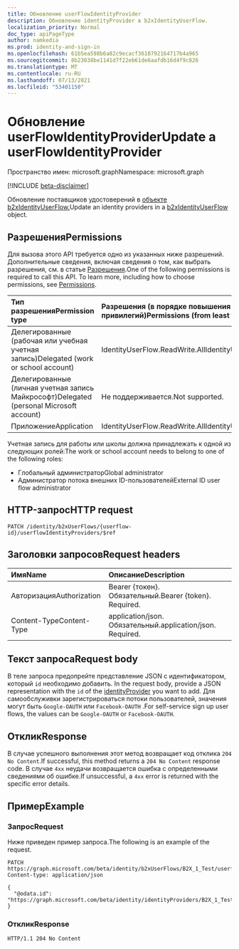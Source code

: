 ```yaml
---
title: Обновление userFlowIdentityProvider
description: Обновление identityProvider в b2xIdentityUserFlow.
localization_priority: Normal
doc_type: apiPageType
author: namkedia
ms.prod: identity-and-sign-in
ms.openlocfilehash: 61b5ea598b6a82c9ecacf3610792164717b4a965
ms.sourcegitcommit: 8b23038be1141d7f22eb61de6aafdb16d4f9c826
ms.translationtype: MT
ms.contentlocale: ru-RU
ms.lasthandoff: 07/13/2021
ms.locfileid: "53401150"
---
```

# <a name="update-a-userflowidentityprovider"></a><span data-ttu-id="67990-103">Обновление userFlowIdentityProvider</span><span class="sxs-lookup"><span data-stu-id="67990-103">Update a userFlowIdentityProvider</span></span>

<span data-ttu-id="67990-104">Пространство имен: microsoft.graph</span><span class="sxs-lookup"><span data-stu-id="67990-104">Namespace: microsoft.graph</span></span>

[!INCLUDE [beta-disclaimer](../../includes/beta-disclaimer.md)]

<span data-ttu-id="67990-105">Обновление поставщиков удостоверений в [объекте b2xIdentityUserFlow.](../resources/b2xidentityuserflow.md)</span><span class="sxs-lookup"><span data-stu-id="67990-105">Update an identity providers in a [b2xIdentityUserFlow](../resources/b2xidentityuserflow.md) object.</span></span>

## <a name="permissions"></a><span data-ttu-id="67990-106">Разрешения</span><span class="sxs-lookup"><span data-stu-id="67990-106">Permissions</span></span>

<span data-ttu-id="67990-p101">Для вызова этого API требуется одно из указанных ниже разрешений. Дополнительные сведения, включая сведения о том, как выбрать разрешения, см. в статье [Разрешения](/graph/permissions-reference).</span><span class="sxs-lookup"><span data-stu-id="67990-p101">One of the following permissions is required to call this API. To learn more, including how to choose permissions, see [Permissions](/graph/permissions-reference).</span></span>

|<span data-ttu-id="67990-109">Тип разрешения</span><span class="sxs-lookup"><span data-stu-id="67990-109">Permission type</span></span>      | <span data-ttu-id="67990-110">Разрешения (в порядке повышения привилегий)</span><span class="sxs-lookup"><span data-stu-id="67990-110">Permissions (from least to most privileged)</span></span>              |
|:--------------------|:---------------------------------------------------------|
|<span data-ttu-id="67990-111">Делегированные (рабочая или учебная учетная запись)</span><span class="sxs-lookup"><span data-stu-id="67990-111">Delegated (work or school account)</span></span>|<span data-ttu-id="67990-112">IdentityUserFlow.ReadWrite.All</span><span class="sxs-lookup"><span data-stu-id="67990-112">IdentityUserFlow.ReadWrite.All</span></span>|
|<span data-ttu-id="67990-113">Делегированные (личная учетная запись Майкрософт)</span><span class="sxs-lookup"><span data-stu-id="67990-113">Delegated (personal Microsoft account)</span></span>| <span data-ttu-id="67990-114">Не поддерживается.</span><span class="sxs-lookup"><span data-stu-id="67990-114">Not supported.</span></span>|
|<span data-ttu-id="67990-115">Приложение</span><span class="sxs-lookup"><span data-stu-id="67990-115">Application</span></span>| <span data-ttu-id="67990-116">IdentityUserFlow.ReadWrite.All</span><span class="sxs-lookup"><span data-stu-id="67990-116">IdentityUserFlow.ReadWrite.All</span></span>|

<span data-ttu-id="67990-117">Учетная запись для работы или школы должна принадлежать к одной из следующих ролей:</span><span class="sxs-lookup"><span data-stu-id="67990-117">The work or school account needs to belong to one of the following roles:</span></span>

* <span data-ttu-id="67990-118">Глобальный администратор</span><span class="sxs-lookup"><span data-stu-id="67990-118">Global administrator</span></span>
* <span data-ttu-id="67990-119">Администратор потока внешних ID-пользователей</span><span class="sxs-lookup"><span data-stu-id="67990-119">External ID user flow administrator</span></span>

## <a name="http-request"></a><span data-ttu-id="67990-120">HTTP-запрос</span><span class="sxs-lookup"><span data-stu-id="67990-120">HTTP request</span></span>

<!-- { "blockType": "ignored" } -->

```http
PATCH /identity/b2xUserFlows/{userflow-id}/userflowIdentityProviders/$ref
```

## <a name="request-headers"></a><span data-ttu-id="67990-121">Заголовки запросов</span><span class="sxs-lookup"><span data-stu-id="67990-121">Request headers</span></span>

|<span data-ttu-id="67990-122">Имя</span><span class="sxs-lookup"><span data-stu-id="67990-122">Name</span></span>|<span data-ttu-id="67990-123">Описание</span><span class="sxs-lookup"><span data-stu-id="67990-123">Description</span></span>|
|:---------------|:----------|
|<span data-ttu-id="67990-124">Авторизация</span><span class="sxs-lookup"><span data-stu-id="67990-124">Authorization</span></span>|<span data-ttu-id="67990-p102">Bearer {токен}. Обязательный.</span><span class="sxs-lookup"><span data-stu-id="67990-p102">Bearer {token}. Required.</span></span>|
|<span data-ttu-id="67990-127">Content-Type</span><span class="sxs-lookup"><span data-stu-id="67990-127">Content-Type</span></span>|<span data-ttu-id="67990-p103">application/json. Обязательный.</span><span class="sxs-lookup"><span data-stu-id="67990-p103">application/json. Required.</span></span>|

## <a name="request-body"></a><span data-ttu-id="67990-130">Текст запроса</span><span class="sxs-lookup"><span data-stu-id="67990-130">Request body</span></span>

<span data-ttu-id="67990-131">В теле запроса предопрейте представление JSON с идентификатором, который `id` необходимо добавить. [](../resources/identityproviderbase.md)</span><span class="sxs-lookup"><span data-stu-id="67990-131">In the request body, provide a JSON representation with the `id` of the [identityProvider](../resources/identityproviderbase.md) you want to add.</span></span> <span data-ttu-id="67990-132">Для самообслуживки зарегистрироваться потоки пользователей, значения могут быть `Google-OAUTH` или `Facebook-OAUTH` .</span><span class="sxs-lookup"><span data-stu-id="67990-132">For self-service sign up user flows, the values can be `Google-OAUTH` or `Facebook-OAUTH`.</span></span>

## <a name="response"></a><span data-ttu-id="67990-133">Отклик</span><span class="sxs-lookup"><span data-stu-id="67990-133">Response</span></span>

<span data-ttu-id="67990-134">В случае успешного выполнения этот метод возвращает код отклика `204 No Content`.</span><span class="sxs-lookup"><span data-stu-id="67990-134">If successful, this method returns a `204 No Content` response code.</span></span> <span data-ttu-id="67990-135">В случае `4xx` неудачи возвращается ошибка с определенными сведениями об ошибке.</span><span class="sxs-lookup"><span data-stu-id="67990-135">If unsuccessful, a `4xx` error is returned with the specific error details.</span></span>

## <a name="example"></a><span data-ttu-id="67990-136">Пример</span><span class="sxs-lookup"><span data-stu-id="67990-136">Example</span></span>

### <a name="request"></a><span data-ttu-id="67990-137">Запрос</span><span class="sxs-lookup"><span data-stu-id="67990-137">Request</span></span>

<span data-ttu-id="67990-138">Ниже приведен пример запроса.</span><span class="sxs-lookup"><span data-stu-id="67990-138">The following is an example of the request.</span></span>

<!-- {
  "blockType": "request",
  "name": "update_b2xuserflows_userflowidentityprovider"
}
-->

``` http
PATCH https://graph.microsoft.com/beta/identity/b2xUserFlows/B2X_1_Test/userflowIdentityProviders/$ref
Content-type: application/json

{
  "@odata.id": "https://graph.microsoft.com/beta/identity/identityProviders/B2X_1_Test"
}
```

### <a name="response"></a><span data-ttu-id="67990-139">Отклик</span><span class="sxs-lookup"><span data-stu-id="67990-139">Response</span></span>

<!-- {
  "blockType": "response",
  "truncated": true
} -->

```http
HTTP/1.1 204 No Content
```
